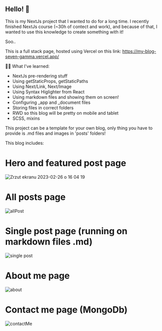## Hello! 👋

This is my NextJs project that I wanted to do for a long time. 
I recently finished NextJs course (~30h of contect and work), and because of that, I wanted to use this knowledge to create something with it!

Soo.. 

This is a full stack page, hosted using Vercel on this link: 
https://my-blog-seven-gamma.vercel.app/

🕵🏻 What I've learned:
- NextJs pre-rendering stuff
- Using getStaticProps, getStaticPaths
- Using Next/Link, Next/Image
- Using Syntax Higlighter from React
- Using markdown files and showing them on screen!
- Configuring _app and _document files
- Storing files in correct folders
- RWD so this blog will be pretty on mobile and tablet
- SCSS, mixins

This project can be a template for your own blog, only thing you have to provide is .md files and images in 'posts' folders!

This blog includes:

# Hero and featured post page 
![Zrzut ekranu 2023-02-26 o 16 04 19](https://user-images.githubusercontent.com/61027817/221418875-46aa0446-595a-4e6a-acc8-9235073401b6.png)

# All posts page
![allPost](https://user-images.githubusercontent.com/61027817/221418914-0203dfa5-f9e3-414c-aa62-a3a162a311eb.png)

# Single post page (running on markdown files .md)
![single post](https://user-images.githubusercontent.com/61027817/221419067-73677713-8c57-44b3-b7d5-46d431714aa6.png)

# About me page 
![about](https://user-images.githubusercontent.com/61027817/221418960-b7a5cd8b-8873-483d-9442-f02f92c99e05.png)

# Contact me page (MongoDb)
![contactMe](https://user-images.githubusercontent.com/61027817/221418996-8cb669fa-87da-4e7d-81b5-ef57be8536d7.png)

